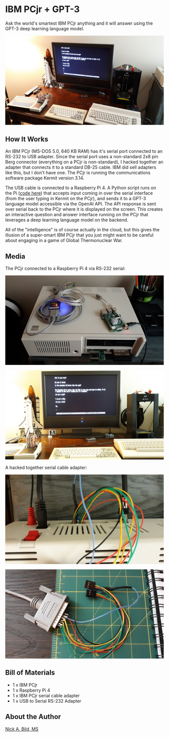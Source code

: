 # IBM PCjr + GPT-3

Ask the world's smartest IBM PCjr anything and it will answer using the GPT-3 deep learning language model.

![](https://raw.githubusercontent.com/nickbild/pcjr_gpt3/main/media/computer_angle_sm.jpg)

## How It Works

An IBM PCjr (MS-DOS 5.0, 640 KB RAM) has it's serial port connected to an RS-232 to USB adapter.  Since the serial port uses a non-standard 2x8 pin Berg connector (everything on a PCjr is non-standard), I hacked together an adapter that connects it to a standard DB-25 cable.  IBM did sell adapters like this, but I don't have one.  The PCjr is running the communications software package Kermit version 3.14.

The USB cable is connected to a Raspberry Pi 4.  A Python script runs on the Pi ([code here](https://github.com/nickbild/pcjr_gpt3/blob/main/pcjr_gpt3.py)) that accepts input coming in over the serial interface (from the user typing in Kermit on the PCjr), and sends it to a GPT-3 language model accessible via the OpenAI API.  The API response is sent over serial back to the PCjr where it is displayed on the screen.  This creates an interactive question and answer interface running on the PCjr that leverages a deep learning language model on the backend.

All of the "intelligence" is of course actually in the cloud, but this gives the illusion of a super-smart IBM PCjr that you just might want to be careful about engaging in a game of Global Thermonuclear War.

## Media

The PCjr connected to a Raspberry Pi 4 via RS-232 serial:

![](https://raw.githubusercontent.com/nickbild/pcjr_gpt3/main/media/pcjr_sm.jpg)

![](https://raw.githubusercontent.com/nickbild/pcjr_gpt3/main/media/monitor_front_sm.jpg)

A hacked together serial cable adapter:

![](https://raw.githubusercontent.com/nickbild/pcjr_gpt3/main/media/serial_cable_sm.jpg)

![](https://raw.githubusercontent.com/nickbild/pcjr_gpt3/main/media/serial_cable_close_sm.jpg)

## Bill of Materials

- 1 x IBM PCjr
- 1 x Raspberry Pi 4
- 1 x IBM PCjr serial cable adapter
- 1 x USB to Serial RS-232 Adapter

## About the Author

[Nick A. Bild, MS](https://nickbild79.firebaseapp.com/#!/)
